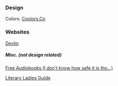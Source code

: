 ### Design 
Colors:
[Coolors.Co](https://coolors.co/)


### Websites
[Devlin](https://esdevlin.com/)




















##### Misc. (not design related)
[Free Audiobooks (I don't know how safe it is tho...)](https://galaxyaudiobook.com/)

[Literary Ladies Guide](https://www.literaryladiesguide.com/)
